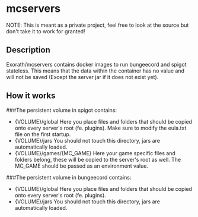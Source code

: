 # mcservers
NOTE: This is meant as a private project, feel free to look at the source but don't take it to work for granted!
## Description
Exorath/mcservers contains docker images to run bungeecord and spigot stateless. This means that the data within the container has no value and will not be saved (Except the server jar if it does not exist yet).

## How it works
###The persistent volume in spigot contains:
* {VOLUME}/global
    Here you place files and folders that should be copied onto every server's root (fe. plugins). Make sure to modify the eula.txt file on the first startup.
* {VOLUME}/jars
    You should not touch this directory, jars are automatically loaded.
* {VOLUME}/games/{MC_GAME}
    Here your game specific files and folders belong, these will be copied to the server's root as well. The MC_GAME should be passed as an environment value.

###The persistent volume in bungeecord contains:
* {VOLUME}/global
    Here you place files and folders that should be copied onto every server's root (fe. plugins).
* {VOLUME}/jars
    You should not touch this directory, jars are automatically loaded.
